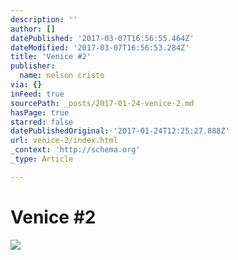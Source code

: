 ```yaml
---
description: ''
author: []
datePublished: '2017-03-07T16:56:55.464Z'
dateModified: '2017-03-07T16:56:53.284Z'
title: 'Venice #2'
publisher:
  name: nelson cristo
via: {}
inFeed: true
sourcePath: _posts/2017-01-24-venice-2.md
hasPage: true
starred: false
datePublishedOriginal: '2017-01-24T12:25:27.888Z'
url: venice-2/index.html
_context: 'http://schema.org'
_type: Article

---
```

# Venice \#2
![](https://the-grid-user-content.s3-us-west-2.amazonaws.com/02a20fb6-8b7d-4d79-b7eb-c5879e4446a5.jpg)